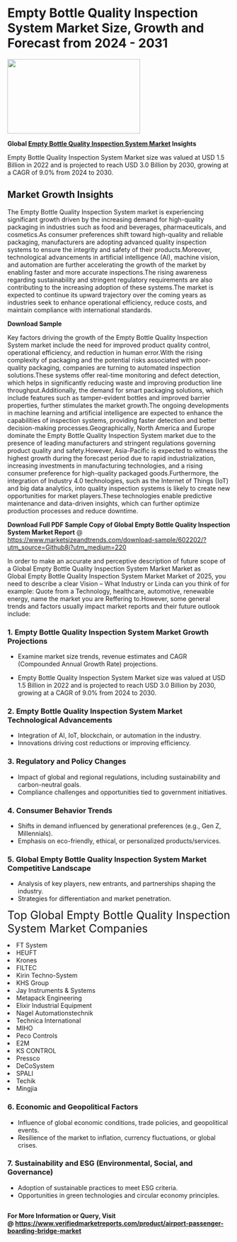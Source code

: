<H1>Empty Bottle Quality Inspection System Market Size, Growth and Forecast from 2024 - 2031</H1><img class="aligncenter size-medium wp-image-584254" src="https://thirdeyenews.in/wp-content/uploads/2024/09/Global-Market-Research-300x168.jpeg" alt="" width="300" height="168" /><p><strong>Global&nbsp;<a href="https://www.marketsizeandtrends.com/download-sample/602202/?utm_source=Github8j?utm_medium=220">Empty Bottle Quality Inspection System Market</a> Insights</strong></p><p>Empty Bottle Quality Inspection System Market size was valued at USD 1.5 Billion in 2022 and is projected to reach USD 3.0 Billion by 2030, growing at a CAGR of 9.0% from 2024 to 2030.</p><p><h2>Market Growth Insights</h2> <p>The Empty Bottle Quality Inspection System market is experiencing significant growth driven by the increasing demand for high-quality packaging in industries such as food and beverages, pharmaceuticals, and cosmetics.As consumer preferences shift toward high-quality and reliable packaging, manufacturers are adopting advanced quality inspection systems to ensure the integrity and safety of their products.Moreover, technological advancements in artificial intelligence (AI), machine vision, and automation are further accelerating the growth of the market by enabling faster and more accurate inspections.The rising awareness regarding sustainability and stringent regulatory requirements are also contributing to the increasing adoption of these systems.The market is expected to continue its upward trajectory over the coming years as industries seek to enhance operational efficiency, reduce costs, and maintain compliance with international standards.</p> <p><strong>Download Sample</strong></p> <p>Key factors driving the growth of the Empty Bottle Quality Inspection System market include the need for improved product quality control, operational efficiency, and reduction in human error.With the rising complexity of packaging and the potential risks associated with poor-quality packaging, companies are turning to automated inspection solutions.These systems offer real-time monitoring and defect detection, which helps in significantly reducing waste and improving production line throughput.Additionally, the demand for smart packaging solutions, which include features such as tamper-evident bottles and improved barrier properties, further stimulates the market growth.The ongoing developments in machine learning and artificial intelligence are expected to enhance the capabilities of inspection systems, providing faster detection and better decision-making processes.Geographically, North America and Europe dominate the Empty Bottle Quality Inspection System market due to the presence of leading manufacturers and stringent regulations governing product quality and safety.However, Asia-Pacific is expected to witness the highest growth during the forecast period due to rapid industrialization, increasing investments in manufacturing technologies, and a rising consumer preference for high-quality packaged goods.Furthermore, the integration of Industry 4.0 technologies, such as the Internet of Things (IoT) and big data analytics, into quality inspection systems is likely to create new opportunities for market players.These technologies enable predictive maintenance and data-driven insights, which can further optimize production processes and reduce downtime.<p><span class=""><strong>Download Full PDF Sample Copy of Global Empty Bottle Quality Inspection System Market Report</strong> @ <a href="https://www.marketsizeandtrends.com/download-sample/602202/?utm_source=Github8j?utm_medium=220" target="_blank">https://www.marketsizeandtrends.com/download-sample/602202/?utm_source=Github8j?utm_medium=220</a></span></p><p>In order to make an accurate and perceptive description of future scope of a Global&nbsp;Empty Bottle Quality Inspection System Market Market as Global&nbsp;Empty Bottle Quality Inspection System Market Market of 2025, you need to describe a clear Vision &ndash; What Industry or Linda can you think of for example: Quote from a Technology, healthcare, automotive, renewable energy, name the market you are Reffering to.However, some general trends and factors usually impact market reports and their future outlook include:</p><h3>1.&nbsp;<strong>Empty Bottle Quality Inspection System Market Growth Projections</strong></h3><ul><li>Examine market size trends, revenue estimates and CAGR (Compounded Annual Growth Rate) projections.</li><li><p>Empty Bottle Quality Inspection System Market size was valued at USD 1.5 Billion in 2022 and is projected to reach USD 3.0 Billion by 2030, growing at a CAGR of 9.0% from 2024 to 2030.</p></li></ul><h3>2.&nbsp;<strong>Empty Bottle Quality Inspection System Market Technological Advancements</strong></h3><ul><li>Integration of AI, IoT, blockchain, or automation in the industry.</li><li>Innovations driving cost reductions or improving efficiency.</li></ul><h3>3.&nbsp;<strong>Regulatory and Policy Changes</strong></h3><ul><li>Impact of global and regional regulations, including sustainability and carbon-neutral goals.</li><li>Compliance challenges and opportunities tied to government initiatives.</li></ul><h3>4.&nbsp;<strong>Consumer Behavior Trends</strong></h3><ul><li>Shifts in demand influenced by generational preferences (e.g., Gen Z, Millennials).</li><li>Emphasis on eco-friendly, ethical, or personalized products/services.</li></ul><h3>5.&nbsp;<strong>Global Empty Bottle Quality Inspection System Market Competitive Landscape</strong></h3><ul><li>Analysis of key players, new entrants, and partnerships shaping the industry.</li><li>Strategies for differentiation and market penetration.</li></ul><p data-pm-slice="1 1 []"><span style="color: inherit; font-family: inherit; font-size: 25px;">Top Global Empty Bottle Quality Inspection System Market Companies</span></p><div class="" data-test-id=""><p><li>FT System</li><li> HEUFT</li><li> Krones</li><li> FILTEC</li><li> Kirin Techno-System</li><li> KHS Group</li><li> Jay Instruments & Systems</li><li> Metapack Engineering</li><li> Elixir Industrial Equipment</li><li> Nagel Automationstechnik</li><li> Technica International</li><li> MIHO</li><li> Peco Controls</li><li> E2M</li><li> KS CONTROL</li><li> Pressco</li><li> DeCoSystem</li><li> SPALI</li><li> Techik</li><li> Mingjia</li></p></div><h3>6.&nbsp;<strong>Economic and Geopolitical Factors</strong></h3><ul><li>Influence of global economic conditions, trade policies, and geopolitical events.</li><li>Resilience of the market to inflation, currency fluctuations, or global crises.</li></ul><h3>7.&nbsp;<strong>Sustainability and ESG (Environmental, Social, and Governance)</strong></h3><ul><li>Adoption of sustainable practices to meet ESG criteria.</li><li>Opportunities in green technologies and circular economy principles.</li></ul><h2><strong style="font-size: 14px;">For More Information or Query, Visit @&nbsp;</strong><a style="background-color: #ffffff; font-size: 14px;" href="https://www.marketsizeandtrends.com/report/empty-bottle-quality-inspection-system-market/" target="_blank">https://www.verifiedmarketreports.com/product/airport-passenger-boarding-bridge-market</a></h2>